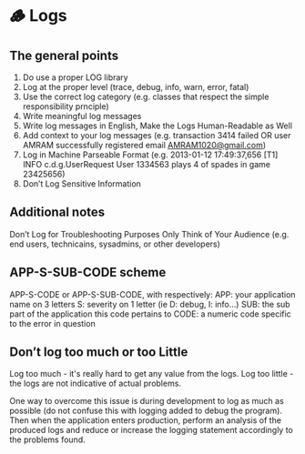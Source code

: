 # 🪵 Logs

## The general points

1. Do use a proper LOG library
2. Log at the proper level (trace, debug, info, warn, error, fatal)
3. Use the correct log category (e.g. classes that respect the simple responsibility prnciple)
4. Write meaningful log messages
5. Write log messages in English, Make the Logs Human-Readable as Well
6. Add context to your log messages (e.g. transaction 3414 failed OR user AMRAM successfully registered email AMRAM1020@gmail.com)
7. Log in Machine Parseable Format (e.g. 2013-01-12 17:49:37,656 \[T1] INFO c.d.g.UserRequest User 1334563 plays 4 of spades in game 23425656)
8. Don’t Log Sensitive Information

## Additional notes

Don’t Log for Troubleshooting Purposes Only Think of Your Audience (e.g. end users, technicains, sysadmins, or other developers)

## APP-S-SUB-CODE scheme

APP-S-CODE or APP-S-SUB-CODE, with respectively: APP: your application name on 3 letters S: severity on 1 letter (ie D: debug, I: info…) SUB: the sub part of the application this code pertains to CODE: a numeric code specific to the error in question

## Don’t log too much or too Little

Log too much - it's really hard to get any value from the logs. Log too little - the logs are not indicative of actual problems.

One way to overcome this issue is during development to log as much as possible (do not confuse this with logging added to debug the program). Then when the application enters production, perform an analysis of the produced logs and reduce or increase the logging statement accordingly to the problems found.
